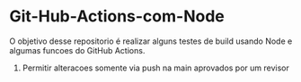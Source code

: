 # Git-Hub-Actions-com-Node
O objetivo desse repositorio é realizar alguns testes de build usando Node e algumas funcoes do GitHub Actions.

<ol>
  <li>Permitir alteracoes somente via push na main aprovados por um revisor</li>
</ol>



